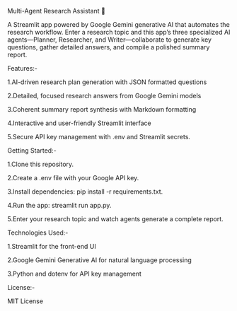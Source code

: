 Multi-Agent Research Assistant 🤖

A Streamlit app powered by Google Gemini generative AI that automates the research workflow. Enter a research topic and this app’s three specialized AI agents—Planner, Researcher, and Writer—collaborate to generate key questions, gather detailed answers, and compile a polished summary report.


Features:- 

1.AI-driven research plan generation with JSON formatted questions

2.Detailed, focused research answers from Google Gemini models

3.Coherent summary report synthesis with Markdown formatting

4.Interactive and user-friendly Streamlit interface

5.Secure API key management with .env and Streamlit secrets.



Getting Started:-

1.Clone this repository.

2.Create a .env file with your Google API key.

3.Install dependencies: pip install -r requirements.txt.

4.Run the app: streamlit run app.py.

5.Enter your research topic and watch agents generate a complete report.


Technologies Used:-

1.Streamlit for the front-end UI

2.Google Gemini Generative AI for natural language processing

3.Python and dotenv for API key management


License:-

MIT License
